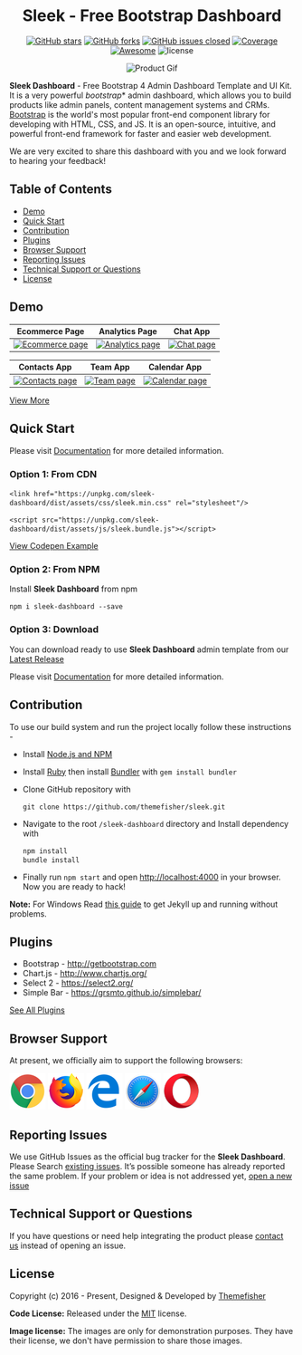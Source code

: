 <div align="center">

# Sleek - Free Bootstrap Dashboard

[![GitHub stars](https://img.shields.io/github/stars/themefisher/sleek.svg?color="brightgreen"&style=flat-square)](https://github.com/themefisher/sleek/stargazers)
[![GitHub forks](https://img.shields.io/github/forks/themefisher/sleek.svg?color="success"&style=flat-square)](https://github.com/themefisher/sleek/network)
[![GitHub issues closed](https://img.shields.io/github/issues-closed-raw/themefisher/sleek.svg?color="orange"&style=flat-square)]()
<a href="https://coveralls.io/github/chartjs/Chart.js?branch=master"><img src="https://img.shields.io/coveralls/chartjs/Chart.js.svg?&style=flat-square&maxAge=600" alt="Coverage"></a>
<a href="https://github.com/chartjs/awesome"><img src="https://awesome.re/badge-flat2.svg?&style=flat-square" alt="Awesome"></a>
![license](https://img.shields.io/badge/license-MIT-blue.svg?&style=flat-square)

![Product Gif](source/assets0/img/github/sleek.gif)

</div>

**Sleek Dashboard** - Free Bootstrap 4 Admin Dashboard Template and UI Kit. It is a very powerful _bootstrap_* admin dashboard, which allows you to build products like admin panels, content management systems and CRMs.
[Bootstrap](https://getbootstrap.com/) is the world's most popular front-end component library for developing with HTML, CSS, and JS. It is an open-source, intuitive, and powerful front-end framework for faster and easier web development.

We are very excited to share this dashboard with you and we look forward to hearing your feedback!

## Table of Contents

- [Demo](#demo)
- [Quick Start](#quick-start)
- [Contribution](#contribution)
- [Plugins](#plugins)
- [Browser Support](#browser-support)
- [Reporting Issues](#reporting-issues)
- [Technical Support or Questions](#technical-support-or-questions)
- [License](#license)

## Demo

| Ecommerce Page  | Analytics Page  | Chat App  |
|---|---|---|
| [![Ecommerce page](source/assets0/img/github/ecommerce.png)](https://demo.themefisher.com/sleek/)  | [![Analytics page](source/assets0/img/github/analytics.png)](https://demo.themefisher.com/sleek/analytics.html) | [![Chat page](source/assets0/img/github/chat.png)](https://demo.themefisher.com/sleek/chat.html)

| Contacts App  | Team App  | Calendar App  |
|---|---|---|
| [![Contacts page](source/assets0/img/github/contacts.png)](https://demo.themefisher.com/sleek/contacts.html)  | [![Team page](source/assets0/img/github/team.png)](https://demo.themefisher.com/sleek/team.html) | [![Calendar page](source/assets0/img/github/calendar.png)](https://demo.themefisher.com/sleek/calendar.html)

[View More](https://demo.themefisher.com/sleek/)

## Quick Start

Please visit [Documentation](https://demo.themefisher.com/sleek/quick-start.html) for more detailed information.

### Option 1: From CDN

```
<link href="https://unpkg.com/sleek-dashboard/dist/assets/css/sleek.min.css" rel="stylesheet"/>
```

```
<script src="https://unpkg.com/sleek-dashboard/dist/assets/js/sleek.bundle.js"></script>
```

[View Codepen Example](https://codepen.io/iamabdus/pen/rNavojp/)

### Option 2: From NPM

Install **Sleek Dashboard** from npm

```
npm i sleek-dashboard --save
```

### Option 3: Download

You can download ready to use **Sleek Dashboard** admin template from our [Latest Release](https://github.com/themefisher/sleek/releases)

Please visit [Documentation](https://demo.themefisher.com/sleek/quick-start.html) for more detailed information.

## Contribution

To use our build system and run the project locally follow these instructions -

- Install [Node.js and NPM](https://nodejs.org)
- Install [Ruby](https://www.ruby-lang.org/en/documentation/installation/) then install [Bundler](https://bundler.io/) with `gem install bundler`

- Clone GitHub repository with

  ```
  git clone https://github.com/themefisher/sleek.git
  ```

- Navigate to the root `/sleek-dashboard` directory and Install dependency with

  ```
  npm install
  bundle install
  ```

- Finally run `npm start` and open [http://localhost:4000](http://localhost:4000) in your browser. Now you are ready to hack!

 **Note:** For Windows Read [this guide](https://jekyllrb.com/docs/windows/) to get Jekyll up and running without problems.

## Plugins

- Bootstrap - <http://getbootstrap.com>
- Chart.js -  <http://www.chartjs.org/>
- Select 2 -  <https://select2.org/>
- Simple Bar -  <https://grsmto.github.io/simplebar/>

[See All Plugins](https://demo.themefisher.com/sleek/introduction.html)

## Browser Support

At present, we officially aim to support the following browsers:

<img src="source/assets/img/github/chrome.png" width="64" height="64"> <img src="source/assets/img/github/firefox.png" width="64" height="64"> <img src="source/assets/img/github/edge.png" width="64" height="64"> <img src="source/assets/img/github/safari.png" width="64" height="64"> <img src="source/assets/img/github/opera.png" width="64" height="64">

## Reporting Issues

We use GitHub Issues as the official bug tracker for the **Sleek Dashboard**. Please Search [existing issues](https://github.com/themefisher/sleek/issues). It’s possible someone has already reported the same problem.
If your problem or idea is not addressed yet, [open a new issue](https://github.com/themefisher/sleek/issues)

## Technical Support or Questions

If you have questions or need help integrating the product please [contact us](mailto:hello@tafcoder.com) instead of opening an issue.

<!-- licence -->
## License

Copyright (c) 2016 - Present, Designed & Developed by [Themefisher](https://themefisher.com)

**Code License:** Released under the [MIT](https://github.com/themefisher/sllek/blob/main/LICENSE) license.

**Image license:** The images are only for demonstration purposes. They have their license, we don't have permission to share those images.
